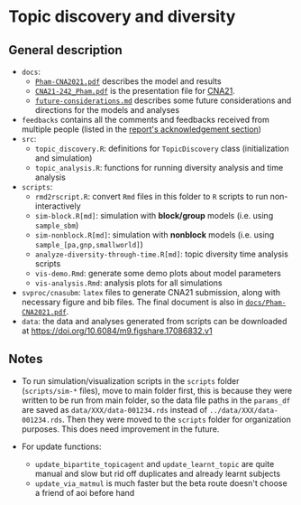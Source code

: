 # Topic discovery and diversity

## General description

- `docs`:
  - [`Pham-CNA2021.pdf`](docs/Pham-CNA2021.pdf) describes the model and results
  - [`CNA21-242_Pham.pdf`](docs/CNA21-242_Pham.pdf) is the presentation file for [CNA21](https://complexnetworks.org/).
  - [`future-considerations.md`](docs/future-considerations.md) describes some future considerations and directions for the models and analyses
-  `feedbacks` contains all the comments and feedbacks received from multiple people (listed in the [report's acknowledgement section](docs/Pham-CNA2021.pdf))
- `src`:
  - `topic_discovery.R`: definitions for `TopicDiscovery` class (initialization and simulation)
  - `topic_analysis.R`: functions for running diversity analysis and time analysis
- `scripts`:
  - `rmd2rscript.R`: convert `Rmd` files in this folder to `R` scripts to run non-interactively
  - `sim-block.R[md]`: simulation with **block/group** models (i.e. using `sample_sbm`)
  - `sim-nonblock.R[md]`: simulation with **nonblock** models (i.e. using `sample_[pa,gnp,smallworld]`)
  - `analyze-diversity-through-time.R[md]`: topic diversity time analysis scripts
  - `vis-demo.Rmd`: generate some demo plots about model parameters
  - `vis-analysis.Rmd`: analysis plots for all simulations
- `svproc/cnasubm`: `latex` files to generate CNA21 submission, along with necessary figure and bib files. The final document is also in [`docs/Pham-CNA2021.pdf`](docs/Pham-CNA2021.pdf).
- `data`: the data and analyses generated from scripts can be downloaded at <https://doi.org/10.6084/m9.figshare.17086832.v1>

## Notes

- To run simulation/visualization scripts in the `scripts` folder (`scripts/sim-*` files), move to main folder first, this is because they were written to be run from main folder, so the data file paths in the `params_df` are saved as `data/XXX/data-001234.rds` instead of `../data/XXX/data-001234.rds`. Then they were moved to the `scripts` folder for organization purposes. This does need improvement in the future.

- For update functions:
  - `update_bipartite_topicagent` and `update_learnt_topic` are quite manual and slow but rid off duplicates and already learnt subjects
  - `update_via_matmul` is much faster but the beta route doesn't choose a friend of aoi before hand
